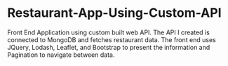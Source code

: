# Restaurant-App-Using-Custom-API
Front End Application using custom built web API. The API I created is connected to MongoDB and fetches restaurant data. The front end uses JQuery, Lodash, Leaflet, and Bootstrap to present the information and Pagination to navigate between data.
